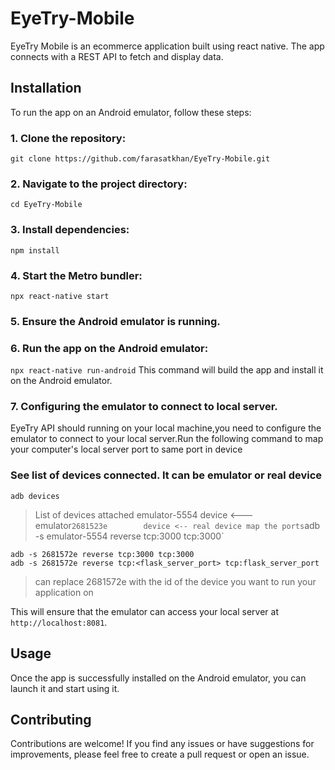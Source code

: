 # EyeTry-Mobile

EyeTry Mobile is an ecommerce application built using react native.
The app connects with a REST API to fetch and display data.

## Installation

To run the app on an Android emulator, follow these steps:

### 1. Clone the repository:

`git clone https://github.com/farasatkhan/EyeTry-Mobile.git`

### 2. Navigate to the project directory:

`cd EyeTry-Mobile`

### 3. Install dependencies:

`npm install`

### 4. Start the Metro bundler:

`npx react-native start`

### 5. Ensure the Android emulator is running.

### 6. Run the app on the Android emulator:

`npx react-native run-android`
This command will build the app and install it on the Android emulator.

### 7. Configuring the emulator to connect to local server.

EyeTry API should running on your local machine,you need to configure
the emulator to connect to your local server.Run the following command
to map your computer's local server port to same port in device

### See list of devices connected. It can be emulator or real device

`adb devices`

> List of devices attached
> emulator-5554 device <--- emulator`2681523e        device <-- real device
map the ports`adb -s emulator-5554 reverse tcp:3000 tcp:3000`

```
adb -s 2681572e reverse tcp:3000 tcp:3000
adb -s 2681572e reverse tcp:<flask_server_port> tcp:flask_server_port
```

> can replace 2681572e with the id of the device you want to run your application on

This will ensure that the emulator can access your local server at `http://localhost:8081`.

## Usage

Once the app is successfully installed on the Android emulator, you can launch it and start using it.

## Contributing

Contributions are welcome! If you find any issues or have suggestions for improvements, please feel free to create a pull request or open an issue.
